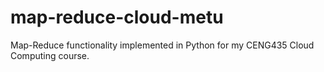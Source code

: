 # map-reduce-cloud-metu
Map-Reduce functionality implemented in Python for my CENG435 Cloud Computing course.
